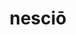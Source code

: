 ---
title: nesciō
meaning: to not know
ch: nine
pos: verb
secondppstem: nesc
infend: īre
conjugation: fourth
---